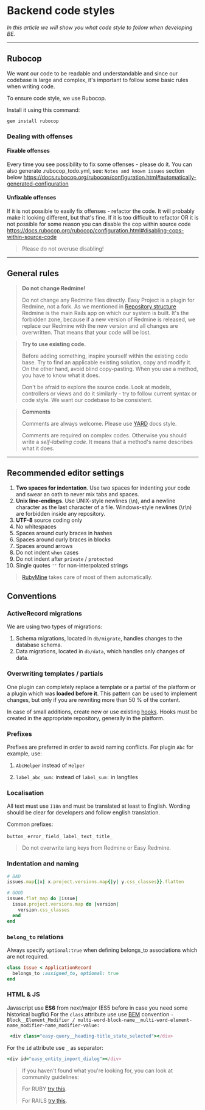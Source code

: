 # Backend code styles

*In this article we will show you what code style to follow when developing BE.*

---
## Rubocop
We want our code to be readable and understandable and since our codebase is large and complex, it's important to follow some basic rules when writing code.

To ensure code style, we use Rubocop.

Install it using this command:
```
gem install rubocop
```

### Dealing with offenses
#### Fixable offenses
Every time you see possibility to fix some offenses - please do it.
You can also generate .rubocop_todo.yml, see: `Notes and known issues` section below
https://docs.rubocop.org/rubocop/configuration.html#automatically-generated-configuration

#### Unfixable offenses
If it is not possible to easily fix offenses - refactor the code. It will probably make it looking different, but that's fine.
If it is too difficult to refactor OR it is not possible for some reason you can disable the cop within source code
https://docs.rubocop.org/rubocop/configuration.html#disabling-cops-within-source-code

<!-- theme: info -->
> Please do not overuse disabling!

---

## General rules

<!-- theme: warning -->
>**Do not change Redmine!**
>
> Do not change any Redmine files directly. Easy Project is a plugin for Redmine, not a fork.
> As we mentioned in [Repository structure]() Redmine is the main Rails app on which our system is built. 
> It's the forbidden zone, because if a new version of Redmine is released, we replace our Redmine with the new version and all changes are overwritten.
> That means that your code will be lost.

<!-- theme: info -->
>**Try to use existing code.**
>
>Before adding something, inspire yourself within the existing code base. Try to find an applicable existing solution, copy and modify it. On the other hand, avoid blind copy-pasting. When you use a method, you have to know what it does.
>
>Don't be afraid to explore the source code. Look at models, controllers or views and do it similarly - try to follow current syntax or code style. We want our codebase to be consistent.

<!-- theme: info -->
>**Comments**
>
>Comments are always welcome. Please use [YARD](https://yardoc.org/) docs style.
>
>Comments are required on complex codes. Otherwise you should write a *self-labeling code*. It means that a method's name describes what it does.

---

## Recommended editor settings

1. **Two spaces for indentation**. Use two spaces for indenting your code and swear an oath to never mix tabs and spaces.
2. **Unix line-endings**. Use UNIX-style newlines (\n), and a newline character as the last character of a file. Windows-style newlines (\r\n) are forbidden inside any repository.
3. **UTF-8** source coding only
4. No whitespaces
5. Spaces around curly braces in hashes
6. Spaces around curly braces in blocks
7. Spaces around arrows
8. Do not indent `when` cases
9. Do not indent after `private` / `protected`
10. Single quotes `''` for non-interpolated strings

> [RubyMine](https://www.jetbrains.com/ruby/) takes care of most of them automatically. 

## Conventions

### ActiveRecord migrations

We are using two types of migrations:

1. Schema migrations, located in `db/migrate`, handles changes to the database schema.
2. Data migrations, located in `db/data`, which handles only changes of data.

### Overwriting templates / partials

One plugin can completely replace a template or a partial of the platform or a plugin which was **loaded before it**. This pattern can be used to implement changes, but only if you are rewriting more than 50 % of the content.

In case of small additions, create new or use existing [hooks](https://www.redmine.org/projects/redmine/wiki/Hooks). Hooks must be created in the appropriate repository, generally in the platform.

### Prefixes

Prefixes are preferred in order to avoid naming conflicts. For plugin `Abc` for example, use:

1. `AbcHelper` instead of `Helper`

2. `label_abc_sum:` instead of `label_sum:` in langfiles

### Localisation

All text must use `I18n` and must be translated at least to English. Wording should be clear for developers and follow english translation. 

Common prefixes:

`button_` `error_` `field_` `label_` `text_` `title_`

<!-- theme: warning -->
> Do not overwrite lang keys from Redmine or Easy Redmine.


### Indentation and naming

```ruby
# BAD
issues.map{|x| x.project.versions.map{|y| y.css_classes}}.flatten

# GOOD
issues.flat_map do |issue|
  issue.project.versions.map do |version|
    version.css_classes
  end
end
```

### `belong_to` relations

Always specify `optional:true` when defining belongs_to associations which are not required. 

```ruby
class Issue < ApplicationRecord
  belongs_to :assigned_to, optional: true
end
```

### HTML & JS

Javascript use **ES6** from next/major (ES5 before in case you need some historical bugfix)
For the `class` attribute use use [BEM](https://en.bem.info/methodology/quick-start/) convention `- Block__Element_Modifier / multi-word-block-name__multi-word-element-name_modifier-name_modifier-value:`

```ruby
 <div class="easy-query__heading-title_state_selected"></div>
```

For the `id` attribute use `_` as separator:

```ruby
<div id="easy_entity_import_dialog"></div>
```

> If you haven't found what you're looking for, you can look at community guidelines: 
>
>For RUBY [try this](https://github.com/rubocop/ruby-style-guide). 
>
>For RAILS [try this](https://github.com/rubocop/rails-style-guide).
